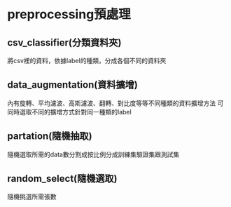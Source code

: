 # preprocessing預處理

## csv_classifier(分類資料夾)
將csv裡的資料，依據label的種類，分成各個不同的資料夾

## data_augmentation(資料擴增)
內有旋轉、平均濾波、高斯濾波、翻轉、對比度等等不同種類的資料擴增方法
可同時選取不同的擴增方式針對同一種類的label

## partation(隨機抽取)
隨機選取所需的data數分割成按比例分成訓練集驗證集跟測試集

## random_select(隨機選取)
隨機挑選所需張數
